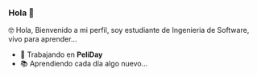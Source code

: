 ### Hola 👋

🤓 Hola, Bienvenido a mi perfil, soy estudiante de Ingenieria de Software, vivo para aprender...

- 💼 Trabajando en **PeliDay**
- 📚 Aprendiendo cada día algo nuevo...
